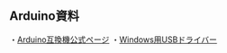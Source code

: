 ## Arduino資料
・[Arduino互換機公式ページ](https://wiki.keyestudio.com/KS0497_Keyestudio_V4.0_Development_Board(Compatible_With_Arduino_Uno))  
・[Windows用USBドライバー](https://www.dropbox.com/scl/fo/012ff5qlfdu13g1m28koh/AJCbYxLBe0Uvb9-t2Ox-V2o?rlkey=862pmaq0z9ktr2s2ixkrfhi79&e=2&dl=0)

